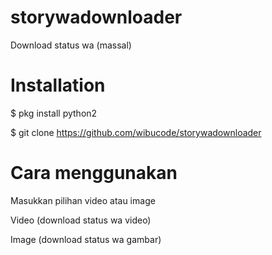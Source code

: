 # storywadownloader
Download status wa (massal)

# Installation

$ pkg install python2

$ git clone https://github.com/wibucode/storywadownloader

# Cara menggunakan

Masukkan pilihan video atau image

Video (download status wa video)

Image (download status wa gambar)
